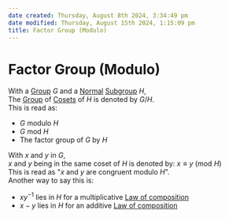 ```yaml
---  
date created: Thursday, August 8th 2024, 3:34:49 pm  
date modified: Thursday, August 15th 2024, 1:15:09 pm  
title: Factor Group (Modulo)  
---  
```

# Factor Group (Modulo)  
With a [Group](./Group.md) $G$ and a [Normal](./Subgroup.md#normal) [Subgroup](./Subgroup.md) $H$,  
The [Group](./Group.md) of [Cosets](./Coset.md) of $H$ is denoted by $G/H$.  
This is read as:  
- $G$ modulo $H$  
- $G$ mod $H$  
- The factor group of $G$ by $H$  
  
With $x$ and $y$ in $G$,  
$x$ and $y$ being in the same coset of $H$ is denoted by: $x\equiv y$ (mod $H$)  
This is read as "$x$ and $y$ are congruent modulo $H$".  
Another way to say this is:  
- $xy^{-1}$ lies in $H$ for a multiplicative [Law of composition](../Law%252520of%252520composition.md)  
- $x-y$ lies in $H$ for an additive [Law of composition](../Law%252520of%252520composition.md)